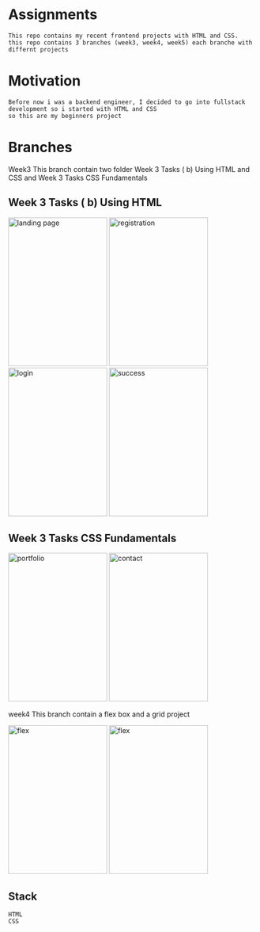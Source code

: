 # Assignments
```
This repo contains my recent frontend projects with HTML and CSS.
this repo contains 3 branches (week3, week4, week5) each branche with differnt projects
```
# Motivation
```
Before now i was a backend engineer, I decided to go into fullstack development so i started with HTML and CSS 
so this are my beginners project
```

# Branches
Week3
This branch contain two folder Week 3 Tasks ( b) Using HTML and CSS and Week 3 Tasks CSS Fundamentals

## Week 3 Tasks ( b) Using HTML

<img src="https://i.postimg.cc/XYHrjgRW/IMG-20221102-102719-1.jpg" alt="landing page" width="200" height="300">

<img src="https://i.postimg.cc/rwRZ8fbX/IMG-20221102-102727-1.jpg" alt="registration" width="200" height="300">

<img src="https://i.postimg.cc/5NVkx5J6/IMG-20221102-102747-1.jpg" alt="login" width="200" height="300">

<img src="https://i.postimg.cc/FzsdZncY/IMG-20221102-102801-1.jpg" alt="success" width="200" height="300">

## Week 3 Tasks CSS Fundamentals

<img src="https://i.postimg.cc/7hdzZnGb/IMG-20221102-103251-1.jpg" alt="portfolio" width="200" height="300">

<img src="https://i.postimg.cc/qMcDg1X9/IMG-20221102-103323-1.jpg" alt="contact" width="200" height="300">

week4
This branch contain a flex box and a grid project

<img src="https://i.postimg.cc/CLPZSgn5/IMG-20221102-102439-1.jpg" alt="flex" width="200" height="300">

<img src="https://i.postimg.cc/TYD8Yjpb/IMG-20221102-102602-1.jpg" alt="flex" width="200" height="300">

## Stack
```
HTML
CSS
```


  
